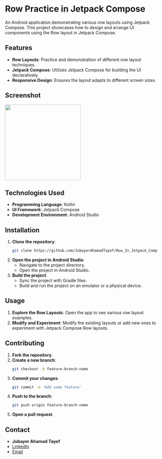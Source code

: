 # Row Practice in Jetpack Compose

An Android application demonstrating various row layouts using Jetpack Compose. This project showcases how to design and arrange UI components using the Row layout in Jetpack Compose.

## Features

- **Row Layouts**: Practice and demonstration of different row layout techniques.
- **Jetpack Compose**: Utilizes Jetpack Compose for building the UI declaratively.
- **Responsive Design**: Ensures the layout adapts to different screen sizes.

## Screenshot
<img src="https://github.com/user-attachments/assets/1dfc6858-c0c8-41ce-92b2-da268280bd95" width="250"/>

## Technologies Used

- **Programming Language**: Kotlin
- **UI Framework**: Jetpack Compose
- **Development Environment**: Android Studio

## Installation

1. **Clone the repository**:
   ```sh
   git clone https://github.com/JubayerAhamadTayef/Row_In_Jetpack_Compose.git
   ```
2. **Open the project in Android Studio**:
   - Navigate to the project directory.
   - Open the project in Android Studio.
3. **Build the project**:
   - Sync the project with Gradle files.
   - Build and run the project on an emulator or a physical device.

## Usage

1. **Explore the Row Layouts**: Open the app to see various row layout examples.
2. **Modify and Experiment**: Modify the existing layouts or add new ones to experiment with Jetpack Compose Row layouts.

## Contributing

1. **Fork the repository**.
2. **Create a new branch**:
   ```sh
   git checkout -b feature-branch-name
   ```
3. **Commit your changes**:
   ```sh
   git commit -m 'Add some feature'
   ```
4. **Push to the branch**:
   ```sh
   git push origin feature-branch-name
   ```
5. **Open a pull request**.

## Contact

- **Jubayer Ahamad Tayef**
- [LinkedIn](https://linkedin.com/in/jubayerahamadtayef)
- [Email](mailto:mdjubayerahamadtayef@gmail.com)
